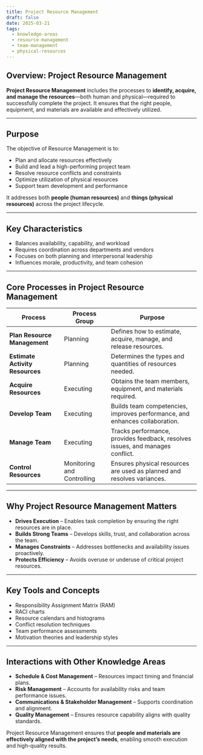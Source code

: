 ```yaml
---
title: Project Resource Management  
draft: false
date: 2025-03-21  
tags:  
  - knowledge-areas  
  - resource-management  
  - team-management  
  - physical-resources  
---
```


## Overview: Project Resource Management

**Project Resource Management** includes the processes to **identify, acquire, and manage the resources**—both human and physical—required to successfully complete the project. It ensures that the right people, equipment, and materials are available and effectively utilized.

---

## Purpose

The objective of Resource Management is to:

- Plan and allocate resources effectively  
- Build and lead a high-performing project team  
- Resolve resource conflicts and constraints  
- Optimize utilization of physical resources  
- Support team development and performance

It addresses both **people (human resources)** and **things (physical resources)** across the project lifecycle.

---

## Key Characteristics

- Balances availability, capability, and workload  
- Requires coordination across departments and vendors  
- Focuses on both planning and interpersonal leadership  
- Influences morale, productivity, and team cohesion

---

## Core Processes in Project Resource Management

| Process | Process Group | Purpose |
|---------|----------------------------|---------|
| **Plan Resource Management** | Planning | Defines how to estimate, acquire, manage, and release resources. |
| **Estimate Activity Resources** | Planning | Determines the types and quantities of resources needed. |
| **Acquire Resources** | Executing | Obtains the team members, equipment, and materials required. |
| **Develop Team** | Executing | Builds team competencies, improves performance, and enhances collaboration. |
| **Manage Team** | Executing | Tracks performance, provides feedback, resolves issues, and manages conflict. |
| **Control Resources** | Monitoring and Controlling | Ensures physical resources are used as planned and resolves variances.

---

## Why Project Resource Management Matters

- **Drives Execution** – Enables task completion by ensuring the right resources are in place.  
- **Builds Strong Teams** – Develops skills, trust, and collaboration across the team.  
- **Manages Constraints** – Addresses bottlenecks and availability issues proactively.  
- **Protects Efficiency** – Avoids overuse or underuse of critical project resources.

---

## Key Tools and Concepts

- Responsibility Assignment Matrix (RAM)  
- RACI charts  
- Resource calendars and histograms  
- Conflict resolution techniques  
- Team performance assessments  
- Motivation theories and leadership styles

---

## Interactions with Other Knowledge Areas

- **Schedule & Cost Management** – Resources impact timing and financial plans.  
- **Risk Management** – Accounts for availability risks and team performance issues.  
- **Communications & Stakeholder Management** – Supports coordination and alignment.  
- **Quality Management** – Ensures resource capability aligns with quality standards.

Project Resource Management ensures that **people and materials are effectively aligned with the project’s needs**, enabling smooth execution and high-quality results.
